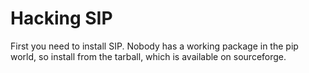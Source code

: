Hacking SIP
==

First you need to install SIP. Nobody has a working package in the pip world,
so install from the tarball, which is available on sourceforge.
